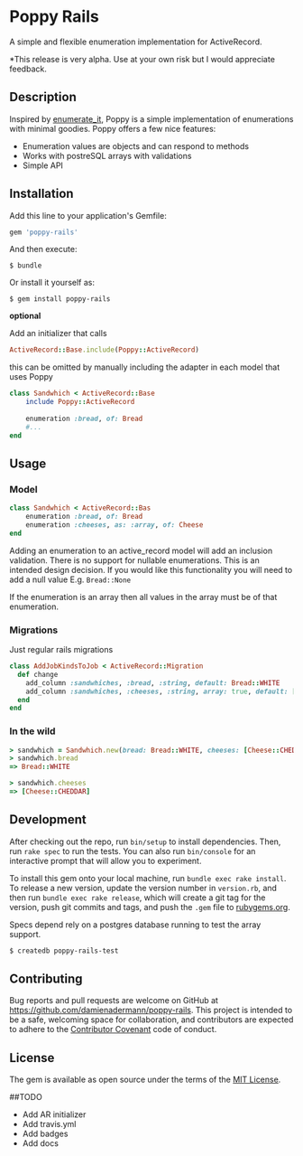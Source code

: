 # Poppy Rails

A simple and flexible enumeration implementation for ActiveRecord. 


*This release is very alpha. Use at your own risk but I would appreciate feedback.

## Description

Inspired by [enumerate_it](https://github.com/cassiomarques/enumerate_it), Poppy is a simple implementation of enumerations with minimal goodies. Poppy offers a few nice features:

- Enumeration values are objects and can respond to methods
- Works with postreSQL arrays with validations
- Simple API

## Installation

Add this line to your application's Gemfile:

```ruby
gem 'poppy-rails'
```

And then execute:

    $ bundle

Or install it yourself as:

    $ gem install poppy-rails

**optional**

Add an initializer that calls

```ruby
ActiveRecord::Base.include(Poppy::ActiveRecord)
``` 

this can be omitted by manually including the adapter in each model that uses Poppy

```ruby
class Sandwhich < ActiveRecord::Base
	include Poppy::ActiveRecord
	
	enumeration :bread, of: Bread
	#...
end
```


## Usage


### Model
```ruby
class Sandwhich < ActiveRecord::Bas
	enumeration :bread, of: Bread
	enumeration :cheeses, as: :array, of: Cheese
end
```
Adding an enumeration to an active_record model will add an inclusion validation. There is no support for nullable enumerations. This is an intended design decision. If you would like this functionality you will need to add a null value
E.g. ` Bread::None `

If the enumeration is an array then all values in the array must be of that enumeration.

### Migrations

Just regular rails migrations

```ruby
class AddJobKindsToJob < ActiveRecord::Migration
  def change
    add_column :sandwhiches, :bread, :string, default: Bread::WHITE
    add_column :sandwhiches, :cheeses, :string, array: true, default: []
  end
end
```

### In the wild

```ruby
> sandwhich = Sandwhich.new(bread: Bread::WHITE, cheeses: [Cheese::CHEDDAR])
> sandwhich.bread
=> Bread::WHITE

> sandwhich.cheeses
=> [Cheese::CHEDDAR]
```


## Development

After checking out the repo, run `bin/setup` to install dependencies. Then, run `rake spec` to run the tests. You can also run `bin/console` for an interactive prompt that will allow you to experiment.

To install this gem onto your local machine, run `bundle exec rake install`. To release a new version, update the version number in `version.rb`, and then run `bundle exec rake release`, which will create a git tag for the version, push git commits and tags, and push the `.gem` file to [rubygems.org](https://rubygems.org).

Specs depend rely on a postgres database running to test the array support.

```bash
$ createdb poppy-rails-test
```

## Contributing

Bug reports and pull requests are welcome on GitHub at https://github.com/damienadermann/poppy-rails. This project is intended to be a safe, welcoming space for collaboration, and contributors are expected to adhere to the [Contributor Covenant](contributor-covenant.org) code of conduct.


## License

The gem is available as open source under the terms of the [MIT License](http://opensource.org/licenses/MIT).


##TODO
- Add AR initializer
- Add travis.yml
- Add badges
- Add docs

